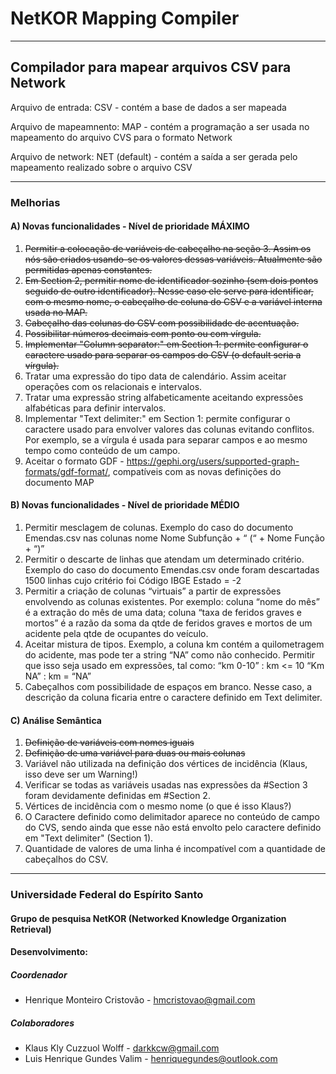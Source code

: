 # NetKOR Mapping Compiler
---
## Compilador para mapear arquivos CSV para Network 

Arquivo de entrada: CSV - contém a base de dados a ser mapeada

Arquivo de mapeamnento: MAP - contém a programação a ser usada no mapeamento do arquivo CVS para o formato Network

Arquivo de network: NET (default) - contém a saída a ser gerada pelo mapeamento realizado sobre o arquivo CSV

---

### Melhorias
#### A) Novas funcionalidades - Nível de prioridade MÁXIMO 
1. ~~Permitir a colocação de variáveis de cabeçalho na seção 3. Assim os nós são criados usando-se os valores dessas variáveis. Atualmente são permitidas apenas constantes.~~ 
2. ~~Em Section 2, permitir nome de identificador sozinho (sem dois pontos seguido de outro identificador). Nesse caso ele serve para identificar, com o mesmo nome, o cabeçalho de coluna do CSV e a variável interna usada no MAP.~~
3. ~~Cabeçalho das colunas do CSV com possibilidade de acentuação.~~
4. ~~Possibilitar números decimais com ponto ou com vírgula.~~
5. ~~Implementar "Column separator:" em Section 1: permite configurar o caractere usado para separar os campos do CSV (o default seria a vírgula).~~ 
6. Tratar uma expressão do tipo data de calendário. Assim aceitar operações com os relacionais e intervalos.
7. Tratar uma expressão string alfabeticamente aceitando expressões alfabéticas para definir intervalos. 
8. Implementar "Text delimiter:" em Section 1: permite configurar o caractere usado para envolver valores das colunas evitando  conflitos. Por exemplo, se a vírgula é usada para separar campos e ao mesmo tempo como conteúdo de um campo. 
9. Aceitar o formato GDF - https://gephi.org/users/supported-graph-formats/gdf-format/, compatíveis com as novas definições do documento MAP

#### B) Novas funcionalidades - Nível de prioridade MÉDIO
1. Permitir mesclagem de colunas. Exemplo do caso do documento Emendas.csv nas colunas nome Nome Subfunção + “ (“ + Nome Função + “)” 
2. Permitir o descarte de linhas que atendam um determinado critério. Exemplo do caso do documento Emendas.csv onde foram descartadas 1500 linhas cujo critério foi Código IBGE Estado = -2
3. Permitir a criação de colunas “virtuais” a partir de expressões envolvendo as colunas existentes. Por exemplo: coluna “nome do mês” é a extração do mês de uma data; coluna “taxa de feridos graves e mortos” é a razão da soma da qtde de feridos graves e mortos de um acidente pela qtde de ocupantes do veículo. 
4. Aceitar mistura de tipos. Exemplo, a coluna km contém a quilometragem do acidente, mas pode ter a string “NA” como não conhecido. Permitir que isso seja usado em expressões, tal como:
“km 0-10” : km <= 10
“Km NA” : km = “NA”
5. Cabeçalhos com possibilidade de espaços em branco. Nesse caso, a descrição da coluna ficaria entre o caractere definido em Text delimiter. 

#### C) Análise Semântica
1. ~~Definição de variáveis com nomes iguais~~
2. ~~Definição de uma variável para duas ou mais colunas~~
3. Variável não utilizada na definição dos vértices de incidência (Klaus, isso deve ser um Warning!)
4. Verificar se todas as variáveis usadas nas expressões da #Section 3 foram devidamente definidas em #Section 2.
5. Vértices de incidência com o mesmo nome (o que é isso Klaus?)
6. O Caractere definido como delimitador aparece no conteúdo de campo do CVS, sendo ainda que esse não está envolto pelo caractere definido em "Text delimiter" (Section 1).
7. Quantidade de valores de uma linha é incompatível com a quantidade de cabeçalhos do CSV.
  
---
### Universidade Federal do Espírito Santo
#### Grupo de pesquisa NetKOR (Networked Knowledge Organization Retrieval)  
#### Desenvolvimento:
##### Coordenador
* Henrique Monteiro Cristovão - hmcristovao@gmail.com
##### Colaboradores
* Klaus Kly Cuzzuol Wolff - darkkcw@gmail.com
* Luis Henrique Gundes Valim - henriquegundes@outlook.com
